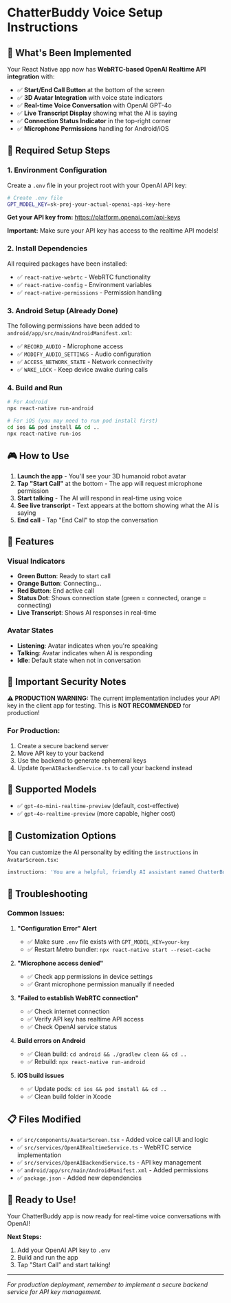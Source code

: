 # ChatterBuddy Voice Setup Instructions

## 🎯 What's Been Implemented

Your React Native app now has **WebRTC-based OpenAI Realtime API integration** with:

- ✅ **Start/End Call Button** at the bottom of the screen
- ✅ **3D Avatar Integration** with voice state indicators
- ✅ **Real-time Voice Conversation** with OpenAI GPT-4o
- ✅ **Live Transcript Display** showing what the AI is saying
- ✅ **Connection Status Indicator** in the top-right corner
- ✅ **Microphone Permissions** handling for Android/iOS

## 🔧 Required Setup Steps

### 1. Environment Configuration

Create a `.env` file in your project root with your OpenAI API key:

```bash
# Create .env file
GPT_MODEL_KEY=sk-proj-your-actual-openai-api-key-here
```

**Get your API key from:** https://platform.openai.com/api-keys

**Important:** Make sure your API key has access to the realtime API models!

### 2. Install Dependencies

All required packages have been installed:

- ✅ `react-native-webrtc` - WebRTC functionality
- ✅ `react-native-config` - Environment variables
- ✅ `react-native-permissions` - Permission handling

### 3. Android Setup (Already Done)

The following permissions have been added to `android/app/src/main/AndroidManifest.xml`:

- ✅ `RECORD_AUDIO` - Microphone access
- ✅ `MODIFY_AUDIO_SETTINGS` - Audio configuration
- ✅ `ACCESS_NETWORK_STATE` - Network connectivity
- ✅ `WAKE_LOCK` - Keep device awake during calls

### 4. Build and Run

```bash
# For Android
npx react-native run-android

# For iOS (you may need to run pod install first)
cd ios && pod install && cd ..
npx react-native run-ios
```

## 🎮 How to Use

1. **Launch the app** - You'll see your 3D humanoid robot avatar
2. **Tap "Start Call"** at the bottom - The app will request microphone permission
3. **Start talking** - The AI will respond in real-time using voice
4. **See live transcript** - Text appears at the bottom showing what the AI is saying
5. **End call** - Tap "End Call" to stop the conversation

## 🔧 Features

### Visual Indicators

- **Green Button**: Ready to start call
- **Orange Button**: Connecting...
- **Red Button**: End active call
- **Status Dot**: Shows connection state (green = connected, orange = connecting)
- **Live Transcript**: Shows AI responses in real-time

### Avatar States

- **Listening**: Avatar indicates when you're speaking
- **Talking**: Avatar indicates when AI is responding
- **Idle**: Default state when not in conversation

## 🚨 Important Security Notes

**⚠️ PRODUCTION WARNING:** The current implementation includes your API key in the client app for testing. This is **NOT RECOMMENDED** for production!

### For Production:

1. Create a secure backend server
2. Move API key to your backend
3. Use the backend to generate ephemeral keys
4. Update `OpenAIBackendService.ts` to call your backend instead

## 📱 Supported Models

- ✅ `gpt-4o-mini-realtime-preview` (default, cost-effective)
- ✅ `gpt-4o-realtime-preview` (more capable, higher cost)

## 🎯 Customization Options

You can customize the AI personality by editing the `instructions` in `AvatarScreen.tsx`:

```typescript
instructions: 'You are a helpful, friendly AI assistant named ChatterBuddy. Respond naturally and conversationally in a warm, engaging tone.',
```

## 🔧 Troubleshooting

### Common Issues:

1. **"Configuration Error" Alert**

   - ✅ Make sure `.env` file exists with `GPT_MODEL_KEY=your-key`
   - ✅ Restart Metro bundler: `npx react-native start --reset-cache`

2. **"Microphone access denied"**

   - ✅ Check app permissions in device settings
   - ✅ Grant microphone permission manually if needed

3. **"Failed to establish WebRTC connection"**

   - ✅ Check internet connection
   - ✅ Verify API key has realtime API access
   - ✅ Check OpenAI service status

4. **Build errors on Android**

   - ✅ Clean build: `cd android && ./gradlew clean && cd ..`
   - ✅ Rebuild: `npx react-native run-android`

5. **iOS build issues**
   - ✅ Update pods: `cd ios && pod install && cd ..`
   - ✅ Clean build folder in Xcode

## 📋 Files Modified

- ✅ `src/components/AvatarScreen.tsx` - Added voice call UI and logic
- ✅ `src/services/OpenAIRealtimeService.ts` - WebRTC service implementation
- ✅ `src/services/OpenAIBackendService.ts` - API key management
- ✅ `android/app/src/main/AndroidManifest.xml` - Added permissions
- ✅ `package.json` - Added new dependencies

## 🎉 Ready to Use!

Your ChatterBuddy app is now ready for real-time voice conversations with OpenAI!

**Next Steps:**

1. Add your OpenAI API key to `.env`
2. Build and run the app
3. Tap "Start Call" and start talking!

---

_For production deployment, remember to implement a secure backend service for API key management._
